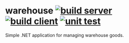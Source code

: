 # warehouse [![build server](https://github.com/duydang2311/warehouse/actions/workflows/build_server.yml/badge.svg)](https://github.com/duydang2311/warehouse/actions/workflows/build_server.yml) [![build client](https://github.com/duydang2311/warehouse/actions/workflows/build_client.yml/badge.svg)](https://github.com/duydang2311/warehouse/actions/workflows/build_client.yml) [![unit test](https://github.com/duydang2311/warehouse/actions/workflows/test.yml/badge.svg)](https://github.com/duydang2311/warehouse/actions/workflows/test.yml)

Simple .NET application for managing warehouse goods.
